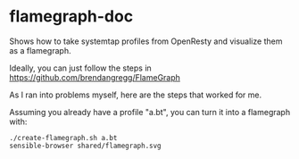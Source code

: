 # flamegraph-doc
Shows how to take systemtap profiles from OpenResty and visualize them as a flamegraph.

Ideally, you can just follow the steps in https://github.com/brendangregg/FlameGraph

As I ran into problems myself, here are the steps that worked for me.

Assuming you already have a profile "a.bt", you can turn it into a flamegraph with:

    ./create-flamegraph.sh a.bt
    sensible-browser shared/flamegraph.svg
